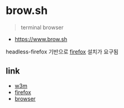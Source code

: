 # brow.sh

> terminal browser

+ https://www.brow.sh

headless-firefox 기반으로 [firefox](firefox) 설치가 요구됨

## link
- [w3m](w3m)
- [firefox](firefox)
- [browser](browser)
